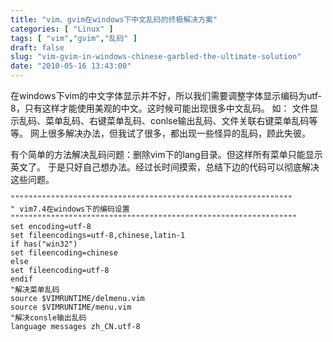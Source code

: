 ```yaml
---
title: "vim、gvim在windows下中文乱码的终极解决方案"
categories: [ "Linux" ]
tags: [ "vim","gvim","乱码" ]
draft: false
slug: "vim-gvim-in-windows-chinese-garbled-the-ultimate-solution"
date: "2010-05-16 13:43:00"
---
```


在windows下vim的中文字体显示并不好，所以我们需要调整字体显示编码为utf-8，只有这样才能使用美观的中文。这时候可能出现很多中文乱码。
如：
文件显示乱码、菜单乱码、右键菜单乱码、conlse输出乱码、文件关联右键菜单乱码等等。
网上很多解决办法，但我试了很多，都出现一些怪异的乱码，顾此失彼。


<!--more-->


有个简单的方法解决乱码问题：删除vim下的lang目录。但这样所有菜单只能显示英文了。
于是只好自己想办法。经过长时间摸索，总结下边的代码可以彻底解决这些问题。

    """""""""""""""""""""""""""""""""""""""""""""""""""""""""""""""
    " vim7.4在windows下的编码设置
    """"""""""""""""""""""""""""""""""""""""""""""""""""""""""""""""
    set encoding=utf-8
    set fileencodings=utf-8,chinese,latin-1
    if has("win32")
    set fileencoding=chinese
    else
    set fileencoding=utf-8
    endif
    "解决菜单乱码
    source $VIMRUNTIME/delmenu.vim
    source $VIMRUNTIME/menu.vim
    "解决consle输出乱码
    language messages zh_CN.utf-8